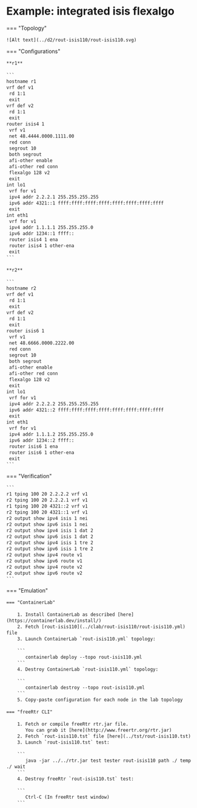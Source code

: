 # Example: integrated isis flexalgo

=== "Topology"

    ![Alt text](../d2/rout-isis110/rout-isis110.svg)

=== "Configurations"

    **r1**

    ```
    hostname r1
    vrf def v1
     rd 1:1
     exit
    vrf def v2
     rd 1:1
     exit
    router isis4 1
     vrf v1
     net 48.4444.0000.1111.00
     red conn
     segrout 10
     both segrout
     afi-other enable
     afi-other red conn
     flexalgo 128 v2
     exit
    int lo1
     vrf for v1
     ipv4 addr 2.2.2.1 255.255.255.255
     ipv6 addr 4321::1 ffff:ffff:ffff:ffff:ffff:ffff:ffff:ffff
     exit
    int eth1
     vrf for v1
     ipv4 addr 1.1.1.1 255.255.255.0
     ipv6 addr 1234::1 ffff::
     router isis4 1 ena
     router isis4 1 other-ena
     exit
    ```

    **r2**

    ```
    hostname r2
    vrf def v1
     rd 1:1
     exit
    vrf def v2
     rd 1:1
     exit
    router isis6 1
     vrf v1
     net 48.6666.0000.2222.00
     red conn
     segrout 10
     both segrout
     afi-other enable
     afi-other red conn
     flexalgo 128 v2
     exit
    int lo1
     vrf for v1
     ipv4 addr 2.2.2.2 255.255.255.255
     ipv6 addr 4321::2 ffff:ffff:ffff:ffff:ffff:ffff:ffff:ffff
     exit
    int eth1
     vrf for v1
     ipv4 addr 1.1.1.2 255.255.255.0
     ipv6 addr 1234::2 ffff::
     router isis6 1 ena
     router isis6 1 other-ena
     exit
    ```

=== "Verification"

    ```
    r1 tping 100 20 2.2.2.2 vrf v1
    r2 tping 100 20 2.2.2.1 vrf v1
    r1 tping 100 20 4321::2 vrf v1
    r2 tping 100 20 4321::1 vrf v1
    r2 output show ipv4 isis 1 nei
    r2 output show ipv6 isis 1 nei
    r2 output show ipv4 isis 1 dat 2
    r2 output show ipv6 isis 1 dat 2
    r2 output show ipv4 isis 1 tre 2
    r2 output show ipv6 isis 1 tre 2
    r2 output show ipv4 route v1
    r2 output show ipv6 route v1
    r2 output show ipv4 route v2
    r2 output show ipv6 route v2
    ```

=== "Emulation"

    === "ContainerLab"

        1. Install ContainerLab as described [here](https://containerlab.dev/install/)  
        2. Fetch [rout-isis110](../clab/rout-isis110/rout-isis110.yml) file  
        3. Launch ContainerLab `rout-isis110.yml` topology:  

        ```
           containerlab deploy --topo rout-isis110.yml  
        ```
        4. Destroy ContainerLab `rout-isis110.yml` topology:  

        ```
           containerlab destroy --topo rout-isis110.yml  
        ```
        5. Copy-paste configuration for each node in the lab topology

    === "freeRtr CLI"

        1. Fetch or compile freeRtr rtr.jar file.  
           You can grab it [here](http://www.freertr.org/rtr.jar)  
        2. Fetch `rout-isis110.tst` file [here](../tst/rout-isis110.tst)  
        3. Launch `rout-isis110.tst` test:  

        ```
           java -jar ../../rtr.jar test tester rout-isis110 path ./ temp ./ wait
        ```
        4. Destroy freeRtr `rout-isis110.tst` test:  

        ```
           Ctrl-C (In freeRtr test window)
        ```

